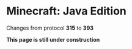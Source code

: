 # Minecraft: Java Edition

Changes from protocol **315** to **393**

__This page is still under construction__
